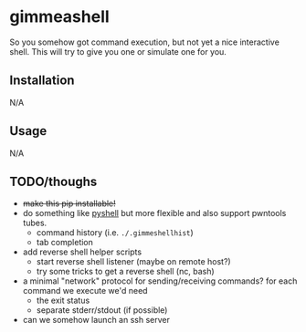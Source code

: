 # gimmeashell

So you somehow got command execution, but not yet a nice interactive shell.
This will try to give you one or simulate one for you.

## Installation

N/A

## Usage

N/A

## TODO/thoughs

- ~~make this pip installable!~~
- do something like [pyshell](https://github.com/praetorian-inc/pyshell) but
  more flexible and also support pwntools tubes.
  - command history (i.e. `./.gimmeshellhist`)
  - tab completion
- add reverse shell helper scripts
  - start reverse shell listener (maybe on remote host?)
  - try some tricks to get a reverse shell (nc, bash)
- a minimal "network" protocol for sending/receiving commands? for each command
  we execute we'd need
  - the exit status
  - separate stderr/stdout (if possible)
- can we somehow launch an ssh server

